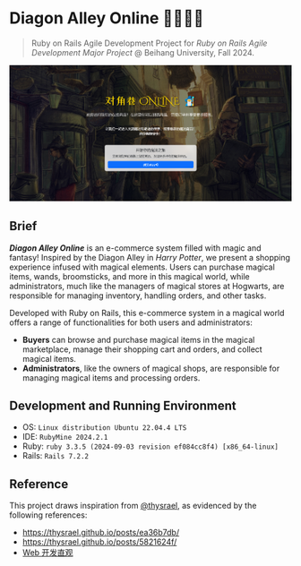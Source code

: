 # Diagon Alley Online 🧙‍♂️✨🛒

>   Ruby on Rails Agile Development Project for *Ruby on Rails Agile Development Major Project* @ Beihang University, Fall 2024.

![image-20241215111830991](img/0.png)

## Brief

***Diagon Alley Online*** is an e-commerce system filled with magic and fantasy! Inspired by the Diagon Alley in *Harry Potter*, we present a shopping experience infused with magical elements. Users can purchase magical items, wands, broomsticks, and more in this magical world, while administrators, much like the managers of magical stores at Hogwarts, are responsible for managing inventory, handling orders, and other tasks.

Developed with Ruby on Rails, this e-commerce system in a magical world offers a range of functionalities for both users and administrators:

-   **Buyers** can browse and purchase magical items in the magical marketplace, manage their shopping cart and orders, and collect magical items.
-   **Administrators**, like the owners of magical shops, are responsible for managing magical items and processing orders.

## Development and Running Environment

-   OS: `Linux distribution Ubuntu 22.04.4 LTS`
-   IDE: `RubyMine 2024.2.1`
-   Ruby: `ruby 3.3.5 (2024-09-03 revision ef084cc8f4) [x86_64-linux]`
-   Rails: `Rails 7.2.2`

## Reference

This project draws inspiration from [@thysrael](https://github.com/thysrael), as evidenced by the following references:

*   https://thysrael.github.io/posts/ea36b7db/
*   https://thysrael.github.io/posts/5821624f/
*   [Web 开发直观](https://thysrael.github.io/posts/bb314391/)